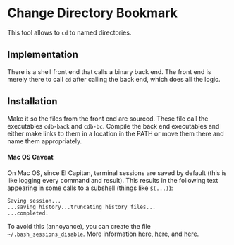 # Change Directory Bookmark

This tool allows to `cd` to named directories.

## Implementation

There is a shell front end that calls a binary back end. The front end is merely
there to call `cd` after calling the back end, which does all the logic.

## Installation

Make it so the files from the front end are sourced. These file call the
executables `cdb-back` and `cdb-bc`. Compile the back end executables and either
make links to them in a location in the PATH or move them there and name them
appropriately.

#### Mac OS Caveat

On Mac OS, since El Capitan, terminal sessions are saved by default (this is
like logging every command and result). This results in the following text
appearing in some calls to a subshell (things like `$(...)`):
```
Saving session...
...saving history...truncating history files...
...completed.

```

To avoid this (annoyance), you can create the file `~/.bash_sessions_disable`.
More information [here][mac-1], [here][mac-2], and [here][mac-3].

[mac-1]: https://apple.stackexchange.com/q/301896/
[mac-2]: https://superuser.com/q/950403/
[mac-3]: https://apple.stackexchange.com/q/218731/
